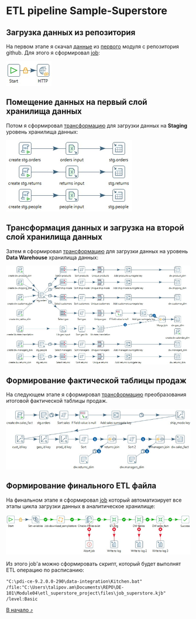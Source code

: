 # ETL pipeline Sample-Superstore
## Загрузка данных из репозитория
На первом этапе я скачал [данные](https://github.com/abtcrazy/DE-101/blob/main/Module01/Sample%20-%20Superstore.xls) из [первого](https://github.com/abtcrazy/DE-101/tree/main/Module01) модуля с репозитория github. Для этого я сформировал [job](https://github.com/abtcrazy/DE-101/blob/main/Module04/etl_superstore_project/files/job_download_samplestore.kjb):

![job_download_samplestore](https://github.com/abtcrazy/DE-101/blob/main/Module04/etl_superstore_project/job_download_samplestore.jpg)

## Помещение данных на первый слой хранилища данных
Потом я сформировал [трансформацию](https://github.com/abtcrazy/DE-101/blob/main/Module04/etl_superstore_project/files/stg_orders.ktr) для загрузки данных на **Staging** уровень хранилища данных:

![stg_orders](https://github.com/abtcrazy/DE-101/blob/main/Module04/etl_superstore_project/stg_orders.jpg)

##  Трансформация данных и загрузка на второй слой хранилища данных
Затем я сформировал [трансформацию](https://github.com/abtcrazy/DE-101/blob/main/Module04/etl_superstore_project/files/dw_tables_dim.ktr) для загрузки данных на уровень **Data Warehouse** хранилища данных:

![dw_tables_dim](https://github.com/abtcrazy/DE-101/blob/main/Module04/etl_superstore_project/dw_tables_dim.jpg)

## Формирование фактической таблицы продаж
На следующем этапе я сформировал [трансформацию](https://github.com/abtcrazy/DE-101/blob/main/Module04/etl_superstore_project/files/dw_sales_fact.ktr) преобразования итоговой фактической таблицы продаж.

![dw_sales_fact](https://github.com/abtcrazy/DE-101/blob/main/Module04/etl_superstore_project/dw_sales_fact.jpg)
##  Формирование финального ETL файла
На финальном этапе я сформировал [job](https://github.com/abtcrazy/DE-101/blob/main/Module04/etl_superstore_project/files/job_superstore.kjb) который автоматизирует все этапы цикла загрузки данных в аналитическое хранилище:

![job_superstore](https://github.com/abtcrazy/DE-101/blob/main/Module04/etl_superstore_project/job_superstore.jpg)

Из этого job'а можно сформировать скрипт, который будет выполнят ETL операцию по расписанию:

``` 
"C:\pdi-ce-9.2.0.0-290\data-integration\Kitchen.bat" /file:"C:\Users\talipov.am\Documents\REPO\DE-101\Module04\etl_superstore_project\files\job_superstore.kjb" /level:Basic
```

[В начало :arrow_heading_up:](https://github.com/abtcrazy/DE-101/tree/main/Module04/etl_superstore_project)